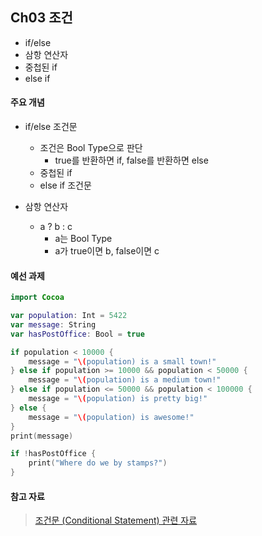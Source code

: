 Ch03 조건
--------

* if/else
* 삼항 연산자
* 중첩된 if
* else if

#### 주요 개념

* if/else 조건문
    * 조건은 Bool Type으로 판단
        * true를 반환하면 if, false를 반환하면 else
    * 중첩된 if
    * else if 조건문 
  
* 삼항 연산자
    * a ? b : c
        * a는 Bool Type
        * a가 true이면 b, false이면 c
  
#### 예선 과제

~~~ swift
import Cocoa

var population: Int = 5422
var message: String
var hasPostOffice: Bool = true

if population < 10000 {
    message = "\(population) is a small town!"
} else if population >= 10000 && population < 50000 {
    message = "\(population) is a medium town!"
} else if population <= 50000 && population < 100000 {
    message = "\(population) is pretty big!"
} else {
    message = "\(population) is awesome!"
}
print(message)

if !hasPostOffice {
    print("Where do we by stamps?")
}
~~~

#### 참고 자료

> [조건문 (Conditional Statement) 관련 자료](https://developer.apple.com/library/content/documentation/Swift/Conceptual/Swift_Programming_Language/ControlFlow.html#//apple_ref/doc/uid/TP40014097-CH9-ID120)  
